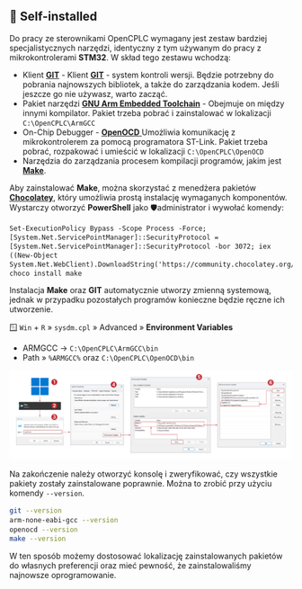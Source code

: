 ## 🦉 Self-installed

Do pracy ze sterownikami OpenCPLC wymagany jest zestaw bardziej specjalistycznych narzędzi, identyczny z tym używanym do pracy z mikrokontrolerami **STM32**. W skład tego zestawu wchodzą:

- Klient [**GIT**](https://git-scm.com/downloads) - Klient [**GIT**](https://git-scm.com/downloads) - system kontroli wersji. Będzie potrzebny do pobrania najnowszych bibliotek, a także do zarządzania kodem. Jeśli jeszcze go nie używasz, warto zacząć.
- Pakiet narzędzi [**GNU Arm Embedded Toolchain**](https://developer.arm.com/downloads/-/gnu-rm) - Obejmuje on między innymi kompilator. Pakiet trzeba pobrać i zainstalować w lokalizacji `C:\OpenCPLC\ArmGCC`
- On-Chip Debugger - [**OpenOCD** ](https://gnutoolchains.com/arm-eabi/openocd/) Umożliwia komunikację z mikrokontrolerem za pomocą programatora ST-Link. Pakiet trzeba pobrać, rozpakować i umieścić w lokalizacji `C:\OpenCPLC\OpenOCD`
- Narzędzia do zarządzania procesem kompilacji programów, jakim jest [**Make**](https://www.gnu.org/software/make/).

Aby zainstalować **Make**, można skorzystać z menedżera pakietów [**Chocolatey**](https://chocolatey.org/), który umożliwia prostą instalację wymaganych komponentów. Wystarczy otworzyć **PowerShell** jako 🛡️administrator i wywołać komendy:

```
Set-ExecutionPolicy Bypass -Scope Process -Force; [System.Net.ServicePointManager]::SecurityProtocol = [System.Net.ServicePointManager]::SecurityProtocol -bor 3072; iex ((New-Object System.Net.WebClient).DownloadString('https://community.chocolatey.org/install.ps1'))
choco install make
```

Instalacja **Make** oraz **GIT** automatycznie utworzy zmienną systemową, jednak w przypadku pozostałych programów konieczne będzie ręczne ich utworzenie.

🪟 `Win` + `R` » `sysdm.cpl` » Advanced » **Environment Variables**

- ARMGCC → `C:\OpenCPLC\ArmGCC\bin`
- Path » `%ARMGCC%` oraz `C:\OpenCPLC\OpenOCD\bin`

![Env](/envars.png)

Na zakończenie należy otworzyć konsolę i zweryfikować, czy wszystkie pakiety zostały zainstalowane poprawnie. Można to zrobić przy użyciu komendy `--version`.

```bash
git --version
arm-none-eabi-gcc --version
openocd --version
make --version
```

W ten sposób możemy dostosować lokalizację zainstalowanych pakietów do własnych preferencji oraz mieć pewność, że zainstalowaliśmy najnowsze oprogramowanie.